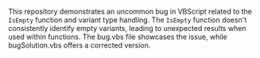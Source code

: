 This repository demonstrates an uncommon bug in VBScript related to the `IsEmpty` function and variant type handling. The `IsEmpty` function doesn't consistently identify empty variants, leading to unexpected results when used within functions. The bug.vbs file showcases the issue, while bugSolution.vbs offers a corrected version.
